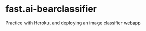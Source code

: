 # fast.ai-bearclassifier
Practice with Heroku, and deploying an image classifier [webapp](https://fastai-bearclassifier.herokuapp.com/)
